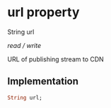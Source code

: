 


# url property







String url
  
_<span class="feature">read / write</span>_



<p>URL of publishing stream to CDN</p>



## Implementation

```dart
String url;
```







